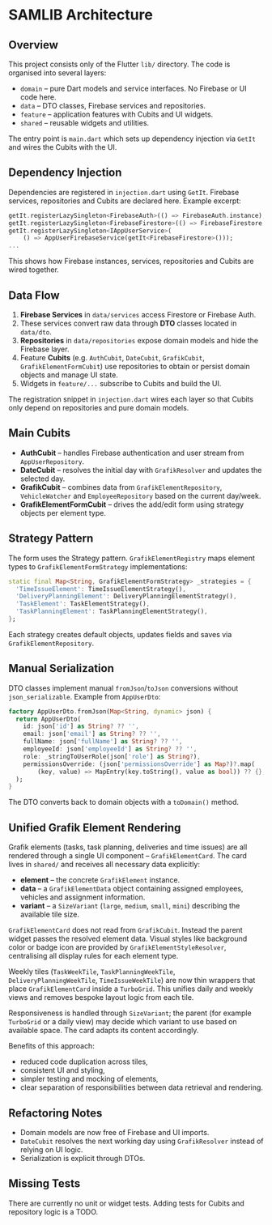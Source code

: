 # SAMLIB Architecture

## Overview
This project consists only of the Flutter `lib/` directory. The code is organised into several layers:

- `domain` – pure Dart models and service interfaces. No Firebase or UI code here.
- `data` – DTO classes, Firebase services and repositories.
- `feature` – application features with Cubits and UI widgets.
- `shared` – reusable widgets and utilities.

The entry point is `main.dart` which sets up dependency injection via `GetIt` and wires the Cubits with the UI.

## Dependency Injection
Dependencies are registered in `injection.dart` using `GetIt`. Firebase services, repositories and Cubits are declared here. Example excerpt:
```dart
getIt.registerLazySingleton<FirebaseAuth>(() => FirebaseAuth.instance);
getIt.registerLazySingleton<FirebaseFirestore>(() => FirebaseFirestore.instance);
getIt.registerLazySingleton<IAppUserService>(
    () => AppUserFirebaseService(getIt<FirebaseFirestore>()));
...
```
This shows how Firebase instances, services, repositories and Cubits are wired together.

## Data Flow
1. **Firebase Services** in `data/services` access Firestore or Firebase Auth.
2. These services convert raw data through **DTO** classes located in `data/dto`.
3. **Repositories** in `data/repositories` expose domain models and hide the Firebase layer.
4. Feature **Cubits** (e.g. `AuthCubit`, `DateCubit`, `GrafikCubit`, `GrafikElementFormCubit`) use repositories to obtain or persist domain objects and manage UI state.
5. Widgets in `feature/...` subscribe to Cubits and build the UI.

The registration snippet in `injection.dart` wires each layer so that Cubits only depend on repositories and pure domain models.

## Main Cubits
- **AuthCubit** – handles Firebase authentication and user stream from `AppUserRepository`.
- **DateCubit** – resolves the initial day with `GrafikResolver` and updates the selected day.
- **GrafikCubit** – combines data from `GrafikElementRepository`, `VehicleWatcher` and `EmployeeRepository` based on the current day/week.
- **GrafikElementFormCubit** – drives the add/edit form using strategy objects per element type.

## Strategy Pattern
The form uses the Strategy pattern. `GrafikElementRegistry` maps element types to `GrafikElementFormStrategy` implementations:
```dart
static final Map<String, GrafikElementFormStrategy> _strategies = {
  'TimeIssueElement': TimeIssueElementStrategy(),
  'DeliveryPlanningElement': DeliveryPlanningElementStrategy(),
  'TaskElement': TaskElementStrategy(),
  'TaskPlanningElement': TaskPlanningElementStrategy(),
};
```
Each strategy creates default objects, updates fields and saves via `GrafikElementRepository`.

## Manual Serialization
DTO classes implement manual `fromJson`/`toJson` conversions without `json_serializable`. Example from `AppUserDto`:
```dart
factory AppUserDto.fromJson(Map<String, dynamic> json) {
  return AppUserDto(
    id: json['id'] as String? ?? '',
    email: json['email'] as String? ?? '',
    fullName: json['fullName'] as String? ?? '',
    employeeId: json['employeeId'] as String? ?? '',
    role: _stringToUserRole(json['role'] as String?),
    permissionsOverride: (json['permissionsOverride'] as Map?)?.map(
        (key, value) => MapEntry(key.toString(), value as bool)) ?? {},
  );
}
```
The DTO converts back to domain objects with a `toDomain()` method.

## Unified Grafik Element Rendering

Grafik elements (tasks, task planning, deliveries and time issues) are all
rendered through a single UI component – `GrafikElementCard`.  The card lives in
`shared/` and receives all necessary data explicitly:

- **element** – the concrete `GrafikElement` instance.
- **data** – a `GrafikElementData` object containing assigned employees, vehicles
  and assignment information.
- **variant** – a `SizeVariant` (`large`, `medium`, `small`, `mini`) describing the
  available tile size.

`GrafikElementCard` does not read from `GrafikCubit`.  Instead the parent widget
passes the resolved element data.  Visual styles like background color or badge
icon are provided by `GrafikElementStyleResolver`, centralising all display
rules for each element type.

Weekly tiles (`TaskWeekTile`, `TaskPlanningWeekTile`,
`DeliveryPlanningWeekTile`, `TimeIssueWeekTile`) are now thin wrappers that place
`GrafikElementCard` inside a `TurboGrid`.  This unifies daily and weekly views
and removes bespoke layout logic from each tile.

Responsiveness is handled through `SizeVariant`; the parent (for example
`TurboGrid` or a daily view) may decide which variant to use based on available
space.  The card adapts its content accordingly.

Benefits of this approach:

- reduced code duplication across tiles,
- consistent UI and styling,
- simpler testing and mocking of elements,
- clear separation of responsibilities between data retrieval and rendering.

## Refactoring Notes
- Domain models are now free of Firebase and UI imports.
- `DateCubit` resolves the next working day using `GrafikResolver` instead of relying on UI logic.
- Serialization is explicit through DTOs.


## Missing Tests
There are currently no unit or widget tests. Adding tests for Cubits and repository logic is a TODO.

